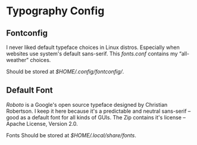# Typography Config

## Fontconfig

I never liked default typeface choices in Linux distros. Especially when websites use system's default sans-serif.
This *fonts.conf* contains my “all-weather” choices.

Should be stored at *$HOME/.config/fontconfig/*.

## Default Font

*Roboto* is a Google's open source typeface designed by Christian Robertson.
I keep it here because it's a predictable and neutral sans-serif – good as a default font for all kinds of GUIs.
The Zip contains it's license – Apache License, Version 2.0.

Fonts Should be stored at *$HOME/.local/share/fonts*.
